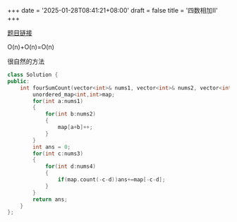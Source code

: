 +++
date = '2025-01-28T08:41:21+08:00'
draft = false
title = '四数相加II'
+++

[题目链接](https://leetcode.cn/problems/4sum-ii/)

O(n)+O(n)=O(n)

很自然的方法

```cpp
class Solution {
public:
    int fourSumCount(vector<int>& nums1, vector<int>& nums2, vector<int>& nums3, vector<int>& nums4) {
        unordered_map<int,int>map;
        for(int a:nums1)
        {
            for(int b:nums2)
            {
                map[a+b]++;
            }
        }
        int ans = 0;
        for(int c:nums3)
        {
            for(int d:nums4)
            {
                if(map.count(-c-d))ans+=map[-c-d];
            }
        }
        return ans;
    }
};
```

